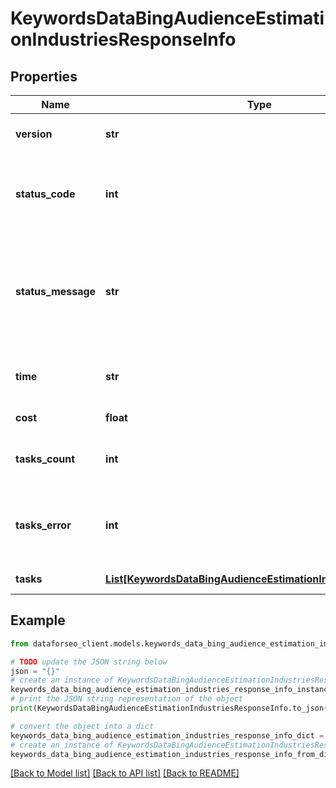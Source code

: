 # KeywordsDataBingAudienceEstimationIndustriesResponseInfo


## Properties

Name | Type | Description | Notes
------------ | ------------- | ------------- | -------------
**version** | **str** | the current version of the API | [optional] 
**status_code** | **int** | general status code you can find the full list of the response codes here | [optional] 
**status_message** | **str** | general informational message you can find the full list of general informational messages here | [optional] 
**time** | **str** | total execution time, seconds | [optional] 
**cost** | **float** | total tasks cost, USD | [optional] 
**tasks_count** | **int** | the number of tasks in the tasks array | [optional] 
**tasks_error** | **int** | the number of tasks in the tasks array returned with an error | [optional] 
**tasks** | [**List[KeywordsDataBingAudienceEstimationIndustriesTaskInfo]**](KeywordsDataBingAudienceEstimationIndustriesTaskInfo.md) | array of tasks | [optional] 

## Example

```python
from dataforseo_client.models.keywords_data_bing_audience_estimation_industries_response_info import KeywordsDataBingAudienceEstimationIndustriesResponseInfo

# TODO update the JSON string below
json = "{}"
# create an instance of KeywordsDataBingAudienceEstimationIndustriesResponseInfo from a JSON string
keywords_data_bing_audience_estimation_industries_response_info_instance = KeywordsDataBingAudienceEstimationIndustriesResponseInfo.from_json(json)
# print the JSON string representation of the object
print(KeywordsDataBingAudienceEstimationIndustriesResponseInfo.to_json())

# convert the object into a dict
keywords_data_bing_audience_estimation_industries_response_info_dict = keywords_data_bing_audience_estimation_industries_response_info_instance.to_dict()
# create an instance of KeywordsDataBingAudienceEstimationIndustriesResponseInfo from a dict
keywords_data_bing_audience_estimation_industries_response_info_from_dict = KeywordsDataBingAudienceEstimationIndustriesResponseInfo.from_dict(keywords_data_bing_audience_estimation_industries_response_info_dict)
```
[[Back to Model list]](../README.md#documentation-for-models) [[Back to API list]](../README.md#documentation-for-api-endpoints) [[Back to README]](../README.md)


